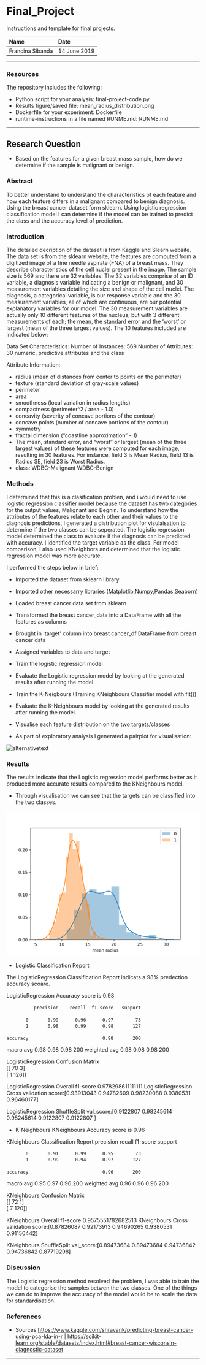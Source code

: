 # Final_Project

Instructions and template for final projects.

| Name | Date |
|:-------|:---------------|
|Francina Sibanda| 14 June 2019|

-----

### Resources
The repository includes the following:

- Python script for your analysis: final-project-code.py
- Results figure/saved file: mean_radius_distribution.png
- Dockerfile for your experiment: Dockerfile
- runtime-instructions in a file named RUNME.md: RUNME.md

-----

## Research Question

- Based on the features for a given breast mass sample, how do we determine if the sample is malignant or benign. 

### Abstract

To better understand to understand the characteristics of each feature and how each feature differs in a malignant compared to benign diagnosis. Using the breast cancer dataset form sklearn. Using logistic regression classification model I can determine if the model can be trained to predict the class and the accuracy level of prediction.

  
### Introduction

The detailed decription of the dataset is from Kaggle and Slearn website. 
The data set is from the sklearn website, the features are computed from a digitized image of a fine needle aspirate (FNA) of a breast mass. They describe characteristics of the cell nuclei present in the image. The sample size is 569 and there are 32 variables. The 32 variables comprise of an ID variable, a diagnosis variable indicating a benign or malignant, and 30 measurement variables detailing the size and shape of the cell nuclei. The diagnosis, a categorical variable, is our response variable and the 30 measurement variables, all of which are continuous, are our potential explanatory variables for our model. The 30 measurement variables are actually only 10 different features of the nucleus, but with 3 different measurements of each; the mean, the standard error and the ‘worst’ or largest (mean of the three largest values). The 10 features included are indicated below:

Data Set Characteristics:
Number of Instances:
 	569
Number of Attributes:
 	30 numeric, predictive attributes and the class

Attribute Information:
 	
- radius (mean of distances from center to points on the perimeter)
- texture (standard deviation of gray-scale values)
- perimeter
- area
- smoothness (local variation in radius lengths)
- compactness (perimeter^2 / area - 1.0)
- concavity (severity of concave portions of the contour)
- concave points (number of concave portions of the contour)
- symmetry
- fractal dimension (“coastline approximation” - 1)
- The mean, standard error, and “worst” or largest (mean of the three largest values) of these features were computed for each image, resulting in 30 features. For instance, field 3 is Mean Radius, field 13 is Radius SE, field 23 is Worst Radius.
- class:
WDBC-Malignant
WDBC-Benign


### Methods

I determined that this is a clasification problen, and i would need to use logistic regression classifier model because the dataset has two categories for the output values, Malignant and Begnin. To understand how the attributes of the features relate to each other and their values to the diagnosis predictions, I generated a distribution plot for visulaisation to determine if the two classes can be seperated. The logistic regression model determined the class to evaluate if the diagnosis can be predicted with accuracy. I identified the target variable as the class. For model comparison, I also used KNeighbors and determined that the logistic regression model was more accurate.

I performed the steps below in brief:

- Imported the dataset from sklearn library
- Imported other necessarry libraries (Matplotlib,Numpy,Pandas,Seaborn)
- Loaded breast cancer data set from sklearn
- Transformed the breast cancer_data into a DataFrame with all the features as columns
- Brought in 'target' column into breast cancer_df DataFrame from breast cancer data
- Assigned variables to data and target
- Train the logistic regression model
- Evaluate the Logistic regression model by looking at the generated results after running the model.
- Train the K-Neigbours (Training KNeighbours Classifier model with fit())
- Evaluate the K-Neighbours model by looking at the generated results after running the model.
- Visualise each feature distribution on the two targets/classes
   
 
- As part of exploratory analysis I generated a pairplot for visualisation:
  

 ![alternativetext](pairplot.png)

### Results

The results indicate that the Logistic regression model performs better as it produced more accurate results compared to the KNeighbours model.  

 - Through visualisation we can see that the targets can be classified into the two classes.

![alternativetext](mean_radius_distribution.png)

- Logistic Classification Report

The LogisticRegression Classification Report indicats a 98% predection accuracy scoare.

LogisticRegression Accuracy score is 0.98 

              precision    recall  f1-score   support

           0       0.99      0.96      0.97        73
           1       0.98      0.99      0.98       127

    accuracy                           0.98       200
   macro avg       0.98      0.98      0.98       200
weighted avg       0.98      0.98      0.98       200

LogisticRegression Confusion Matrix\
[[ 70   3]\
 [  1 126]]
 
 
LogisticRegression Overall f1-score
0.978298611111111
LogisticRegression Cross validation score:[0.93913043 0.94782609 0.98230088 0.9380531  0.96460177]

LogisticRegression ShuffleSplit val_score:[0.9122807  0.98245614 0.98245614 0.9122807  0.9122807 ]


- K-Neighbours
KNeighbours Accuracy score is 0.96

KNeighbours Classification Report
              precision    recall  f1-score   support

           0       0.91      0.99      0.95        73
           1       0.99      0.94      0.97       127

    accuracy                           0.96       200
   macro avg       0.95      0.97      0.96       200
weighted avg       0.96      0.96      0.96       200

KNeighbours Confusion Matrix\
[[ 72   1]\
 [  7 120]]
 
KNeighbours Overall f1-score
0.9575551782682513
KNeighbours Cross validation score:[0.87826087 0.92173913 0.94690265 0.9380531  0.91150442]

KNeighbours ShuffleSplit val_score:[0.89473684 0.89473684 0.94736842 0.94736842 0.87719298]


### Discussion

The Logistic regression method resolved the problem, I was able to train the model to categorise the samples betwen the two classes. 
One of the things we can do to improve the accuracy of the model would be to scale the data for standardisation.


### References
- Sources
https://www.kaggle.com/shravank/predicting-breast-cancer-using-pca-lda-in-r | https://scikit-learn.org/stable/datasets/index.html#breast-cancer-wisconsin-diagnostic-dataset


-------

